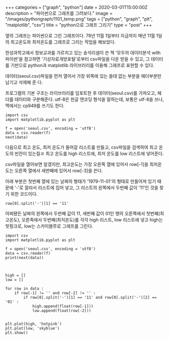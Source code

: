 +++
categories = ["graph", "python"]
date = 2020-03-01T15:00:00Z
description = "파이썬으로 그래프를 그려보다."
image = "/images/pythongraph/1101_temp.png"
tags = ["python", "graph", "plt", "matplotlib", "csv"]
title = "python으로 그래프 그리기"
type = "post"
+++  
  
옆의 그래프는 파이썬으로 그린 그래프이다. 79년 11월 1일부터 지금까지 매년 11월 1일의 최고온도와 최저온도를 그래프로 그리는 작업을 해보았다. 

한성과학고에서 정보교과를 가르치고 있는 송석리샘이 쓴 책 '모두의 데이터분석 with 파이썬'을 참고하면 '기상자료개방포털'로부터 csv파일을 다운 받을 수 있고, 그 데이터를 기반으로 python과 matplotlib 라이브러리를 이용해 그래프로 표현할 수 있다. 

데이터(seoul.csv)파일을 먼저 열어서 가장 위쪽에 있는 쓸데 없는 부분을 헤더부분만 남기고 삭제해 준 다.

프로그램의 기본 구조는 라이브러리를 임포트한 후 데이터(seoul.csv)를 가져오고, 헤더를 데이터와 구분해준다. utf-8은 한글 엔코딩 형식을 말하는데, 보통은 utf-8을 쓰나, 맥에서는 cp949를 쓰기도 한다. 

    import csv
    import matplotlib.pyplot as plt
    
    f = open('seoul.csv', encoding = 'utf8')
    data = csv.reader(f)
    next(data)

다음으로 최고 온도, 최저 온도가 들어갈 리스트를 만들고, csv파일을 검색하여 최고 온도의 빈칸이 있는질ㄹ  최고 온도를 high 리스트에, 최저 온도를 low 리스트에 넣어준다. 

csv파일을 열어보면 알겠지만, 최고온도는 가장 오른쪽 열에 있어서 row\[-1\]을 최저온도는 오른쪽 열에서 세번째에 있어서 row\[-3\]을 쓴다. 

아래 부분은 첫번째 열에 있는 날짜의 형태가 '1979-11-01'의 형태로 만들어져 있기 때문에 '-'로 잘라서 리스트에 집어 넣고, 그 리스트의 왼쪽에서 두번째 값이 '11'인 것을 찾기 위한 코드이다. 

    row[0].split('-')[1] == '11' 

어찌됐든 날짜의 왼쪽에서 두번째 값이 11, 세번째 값이 01인 행의 오른쪽에서 첫번째(최고온도), 오른족에서 두번째(최저온도)를 각각 high 리스트, low 리스트에 넣고 high는 핫핑크로, low는 스카이블루로 그래프를 그린다. 

    import csv
    import matplotlib.pyplot as plt
    
    f = open('seoul.csv', encoding = 'utf8')
    data = csv.reader(f)
    print(next(data))
    
    
    
    high = []
    low = []
    
    for row in data :
        if row[-1] != '' and row[-2] != '' :
            if row[0].split('-')[1] == '11' and row[0].split('-')[2] == '01' :
                high.append(float(row[-1]))
                low.append(float(row[-2]))
                
    
    plt.plot(high, 'hotpink')
    plt.plot(low, 'skyblue')
    plt.show()
    
